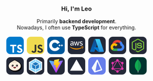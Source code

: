 <h3 align="center">
   Hi, I'm Leo
</h3>

<div align="center">
   Primarily <b>backend development</b>.<br/>
   Nowadays, I often use <b>TypeScript</b> for everything.<br/>
   <br/>
   <img src="https://github.com/heheleo/heheleo/blob/master/stack.png?raw=true"/> <br/>
   <br/>
</div>
